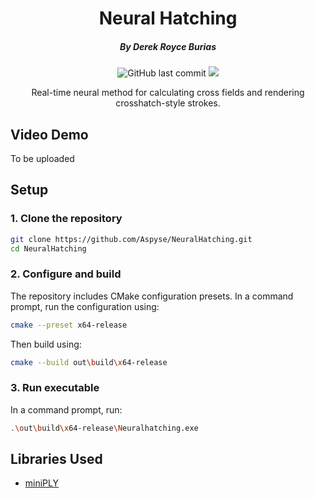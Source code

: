 <h1 align="center">
  Neural Hatching
</h1>

<h5 align="center">
 By Derek Royce Burias
</h5>

<p align="center">
 <img alt="GitHub last commit" src="https://img.shields.io/github/last-commit/Aspyse/NeuralHatching">
 <a href="https://opensource.org/license/mit"><img src="https://img.shields.io/github/license/Aspyse/NeuralHatching"></a>
</p>

<p align="center">Real-time neural method for calculating cross fields and rendering crosshatch-style strokes.</p>


## Video Demo

To be uploaded


## Setup

### 1. Clone the repository

```sh
git clone https://github.com/Aspyse/NeuralHatching.git
cd NeuralHatching
```


### 2. Configure and build

The repository includes CMake configuration presets. In a command prompt, run the configuration using:
```sh
cmake --preset x64-release
```
Then build using:
```sh
cmake --build out\build\x64-release
```


### 3. Run executable

In a command prompt, run:
```sh
.\out\build\x64-release\Neuralhatching.exe
```


## Libraries Used

- [miniPLY](https://github.com/vilya/miniply)

